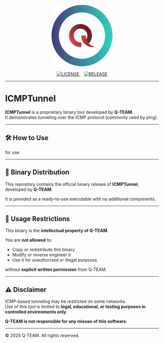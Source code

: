 <p align="center">
  <img src="assets/Q-TEAM.png" width="200">
</p>

<p align="center">
  <a href="./LICENSE" tabindex="-1">
    <img alt="LICENSE" src="https://img.shields.io/badge/LICENSE-QTEAM-blue.svg">
  </a>
  &nbsp;&nbsp;
  <a href="https://github.com/Qteam-official/ICMPTunnel/releases" tabindex="-1">
    <img alt="RELEASE" src="https://img.shields.io/badge/RELEASES-v1.0.0-blue.svg">
  </a>
</p>




---

# ICMPTunnel

**ICMPTunnel** is a proprietary binary tool developed by **Q-TEAM**.  
It demonstrates tunneling over the ICMP protocol (commonly used by ping).


---

## 🛠️ How to Use

for use

---


## 🧱 Binary Distribution

This repository contains the official binary release of **ICMPTunnel**, developed by **Q-TEAM**.

It is provided as a ready-to-use executable with no additional components.

---

## 🚫 Usage Restrictions

This binary is the **intellectual property of Q-TEAM**.

You are **not allowed** to:
- Copy or redistribute this binary
- Modify or reverse engineer it
- Use it for unauthorized or illegal purposes

without **explicit written permission** from Q-TEAM.

---

## ⚠️ Disclaimer

ICMP-based tunneling may be restricted on some networks.  
Use of this tool is limited to **legal, educational, or testing purposes in controlled environments only**.

**Q-TEAM is not responsible for any misuse of this software.**

---

© 2025 Q-TEAM. All rights reserved.
